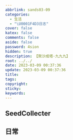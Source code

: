 ```yaml
---
abbrlink: sands03-09
categories:
  - 生活
  - "\U0001F4D3日志"
cover: false
katex: false
comments: false
aside: false
password: 4sion
hidden: true
description: 【聚沙成塔·九九九】
root: ../../
date: 2023-03-09 00:37:36
update: 2023-03-09 00:37:36
title:
tags:
copyright:
sticky:
keywords:
---
```


## SeedCollecter


## 日常